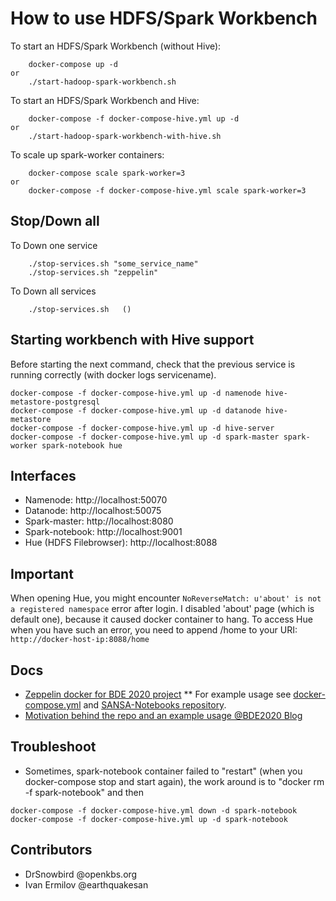 # How to use HDFS/Spark Workbench

To start an HDFS/Spark Workbench (without Hive):
```
    docker-compose up -d
or
    ./start-hadoop-spark-workbench.sh
```
To start an HDFS/Spark Workbench and Hive:
```
    docker-compose -f docker-compose-hive.yml up -d
or
    ./start-hadoop-spark-workbench-with-hive.sh
```
To scale up spark-worker containers:
```
    docker-compose scale spark-worker=3
or
    docker-compose -f docker-compose-hive.yml scale spark-worker=3
```
## Stop/Down all

To Down one service
````
    ./stop-services.sh "some_service_name"
    ./stop-services.sh "zeppelin"
````
To Down all services
```
    ./stop-services.sh   ()
````
## Starting workbench with Hive support
Before starting the next command, check that the previous service is running correctly (with docker logs servicename).
```
docker-compose -f docker-compose-hive.yml up -d namenode hive-metastore-postgresql
docker-compose -f docker-compose-hive.yml up -d datanode hive-metastore
docker-compose -f docker-compose-hive.yml up -d hive-server
docker-compose -f docker-compose-hive.yml up -d spark-master spark-worker spark-notebook hue
```
## Interfaces

* Namenode: http://localhost:50070
* Datanode: http://localhost:50075
* Spark-master: http://localhost:8080
* Spark-notebook: http://localhost:9001
* Hue (HDFS Filebrowser): http://localhost:8088

## Important

When opening Hue, you might encounter ```NoReverseMatch: u'about' is not a registered namespace``` error after login. I disabled 'about' page (which is default one), because it caused docker container to hang. To access Hue when you have such an error, you need to append /home to your URI: ```http://docker-host-ip:8088/home```

## Docs

* [Zeppelin docker for BDE 2020 project](https://github.com/big-data-europe/docker-zeppelin)
** For example usage see [docker-compose.yml](https://github.com/big-data-europe/docker-zeppelin/blob/master/docker-compose.yml) and [SANSA-Notebooks repository](https://github.com/SANSA-Stack/SANSA-Notebooks).
* [Motivation behind the repo and an example usage @BDE2020 Blog](http://www.big-data-europe.eu/scalable-sparkhdfs-workbench-using-docker/)

## Troubleshoot

* Sometimes, spark-notebook container failed to "restart" (when you docker-compose stop and start again), the work around is to "docker rm -f spark-notebook" and then 
```
docker-compose -f docker-compose-hive.yml down -d spark-notebook
docker-compose -f docker-compose-hive.yml up -d spark-notebook
```
## Contributors

* DrSnowbird @openkbs.org
* Ivan Ermilov @earthquakesan

